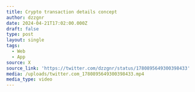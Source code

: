 ```yaml
---
title: Crypto transaction details concept
author: dzzgnr
date: 2024-04-21T17:02:00.000Z
draft: false
type: post
layout: single
tags:
  - Web
  - App
source: X
source_link: 'https://twitter.com/dzzgnr/status/1780895649300398433'
media: /uploads/twitter.com_1780895649300398433.mp4
media_type: video
---
```


